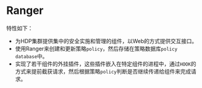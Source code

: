 # Ranger

特性如下：
* 为HDP集群提供集中的安全实施和管理的组件，以Web的方式提供交互接口。
* 使用Ranger来创建和更新策略`policy`，然后存储在策略数据库`policy database`中。
* 实现了若干组件的外挂插件，这些插件嵌入在特定组件的进程中，通过`HOOK`的方式来提前截获请求，然后根据策略`policy`判断是否继续传递给组件来完成请求。


